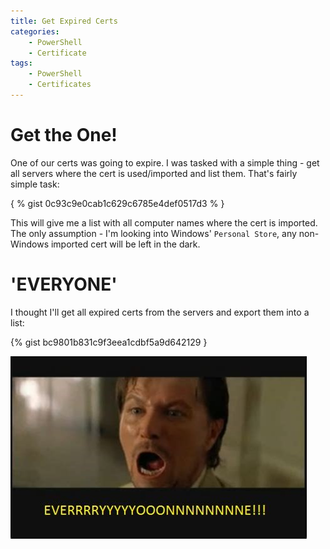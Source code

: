 ```yaml
---
title: Get Expired Certs
categories:
    - PowerShell
    - Certificate
tags:
    - PowerShell
    - Certificates
---
```


# Get the One!

One of our certs was going to expire. I was tasked with a simple thing - get all servers where the cert is used/imported and list them. That's fairly simple task:

{ % gist 0c93c9e0cab1c629c6785e4def0517d3 % }

This will give me a list with all computer names where the cert is imported. The only assumption - I'm looking into Windows' `Personal Store`, any non-Windows imported cert will be left in the dark.

# 'EVERYONE'

I thought I'll get all expired certs from the servers and export them into a list:

{% gist bc9801b831c9f3eea1cdbf5a9d642129 }

![Everyone](/assets/images/posts/expired-certs/picture1.jpg)